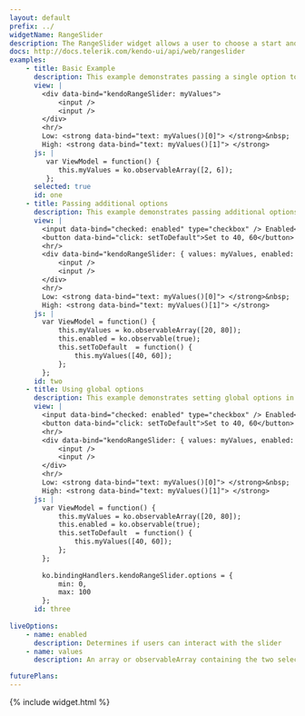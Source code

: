 ```yaml
---
layout: default
prefix: ../
widgetName: RangeSlider
description: The RangeSlider widget allows a user to choose a start and end to a range of values.
docs: http://docs.telerik.com/kendo-ui/api/web/rangeslider
examples:
    - title: Basic Example
      description: This example demonstrates passing a single option to bind against the values array of the RangeSlider widget.
      view: |
        <div data-bind="kendoRangeSlider: myValues">
            <input />
            <input />
        </div>
        <hr/>
        Low: <strong data-bind="text: myValues()[0]"> </strong>&nbsp;
        High: <strong data-bind="text: myValues()[1]"> </strong>
      js: |
         var ViewModel = function() {
            this.myValues = ko.observableArray([2, 6]);
         };
      selected: true
      id: one
    - title: Passing additional options
      description: This example demonstrates passing additional options in the data-bind attribute with *values* now being explicitly specified. The *Set to 40, 60* button makes an update to the view model to show that the widget responds accordingly.
      view: |
        <input data-bind="checked: enabled" type="checkbox" /> Enabled<br/>
        <button data-bind="click: setToDefault">Set to 40, 60</button>
        <hr/>
        <div data-bind="kendoRangeSlider: { values: myValues, enabled: enabled, min: 0, max: 100 }">
            <input />
            <input />
        </div>
        <hr/>
        Low: <strong data-bind="text: myValues()[0]"> </strong>&nbsp;
        High: <strong data-bind="text: myValues()[1]"> </strong>
      js: |
        var ViewModel = function() {
            this.myValues = ko.observableArray([20, 80]);
            this.enabled = ko.observable(true);
            this.setToDefault  = function() {
                this.myValues([40, 60]);
            };
        };
      id: two
    - title: Using global options
      description: This example demonstrates setting global options in *ko.bindingHandlers.kendoRangeSlider.options*. This helps to simplify the markup for settings that can be used as a default for all instances of this widget.
      view: |
        <input data-bind="checked: enabled" type="checkbox" /> Enabled<br/>
        <button data-bind="click: setToDefault">Set to 40, 60</button>
        <hr/>
        <div data-bind="kendoRangeSlider: { values: myValues, enabled: enabled, min: 0, max: 100 }">
            <input />
            <input />
        </div>
        <hr/>
        Low: <strong data-bind="text: myValues()[0]"> </strong>&nbsp;
        High: <strong data-bind="text: myValues()[1]"> </strong>
      js: |
        var ViewModel = function() {
            this.myValues = ko.observableArray([20, 80]);
            this.enabled = ko.observable(true);
            this.setToDefault  = function() {
                this.myValues([40, 60]);
            };
        };
        
        ko.bindingHandlers.kendoRangeSlider.options = {
            min: 0,
            max: 100
        };
      id: three
      
liveOptions:
    - name: enabled
      description: Determines if users can interact with the slider
    - name: values
      description: An array or observableArray containing the two selected values (upper and lower) 

futurePlans:
---
```


{% include widget.html %}
